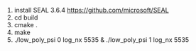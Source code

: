 1. install SEAL 3.6.4 https://github.com/microsoft/SEAL
2. cd build
3. cmake .
4. make
5. ./low_poly_psi 0 log_nx 5535 & ./low_poly_psi 1 log_nx 5535
